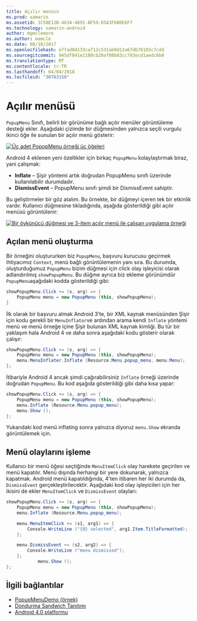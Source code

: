 ```yaml
---
title: Açılır menüsü
ms.prod: xamarin
ms.assetid: 1C58E12B-4634-4691-BF59-D5A3F6B0E6F7
ms.technology: xamarin-android
author: mgmclemore
ms.author: mamcle
ms.date: 08/18/2017
ms.openlocfilehash: e7fad84133ca712c531ab0d12a67db78103c7cdd
ms.sourcegitcommit: 945df041e2180cb20af08b83cc703ecd1aedc6b0
ms.translationtype: MT
ms.contentlocale: tr-TR
ms.lasthandoff: 04/04/2018
ms.locfileid: "30763156"
---
```

# <a name="popup-menu"></a>Açılır menüsü

`PopupMenu` Sınıfı, belirli bir görünüme bağlı açılır menüler görüntüleme desteği ekler. Aşağıdaki çizimde bir düğmesinden yalnızca seçili vurgulu ikinci öğe ile sunulan bir açılır menü gösterir:

 [![Üç adet PopopMenu örneği üç öğeleri](popup-menu-images/20-popupmenu.png)](popup-menu-images/20-popupmenu.png#lightbox)

Android 4 eklenen yeni özellikler için birkaç `PopupMenu` kolaylaştırmak biraz, yani çalışmak:

-   **Inflate** &ndash; Şişir yöntemi artık doğrudan PopupMenu sınıfı üzerinde kullanılabilir durumdadır.
-   **DismissEvent** &ndash; PopupMenu sınıfı şimdi bir DismissEvent sahiptir.

Bu geliştirmeler bir göz atalım. Bu örnekte, bir düğmeyi içeren tek bir etkinlik vardır. Kullanıcı düğmesine tıkladığında, aşağıda gösterildiği gibi açılır menüsü görüntülenir:

 [![Bir öykünücü düğmesi ve 3-item açılır menü ile çalışan uygulama örneği](popup-menu-images/06-popupmenu.png)](popup-menu-images/06-popupmenu.png#lightbox)


## <a name="creating-a-popup-menu"></a>Açılan menü oluşturma

Bir örneğini oluştururken biz `PopupMenu`, başvuru kurucusu geçirmek ihtiyacımız `Context`, menü bağlı görüntülemenin yanı sıra. Bu durumda, oluşturduğumuz `PopupMenu` bizim düğmesi için click olay işleyicisi olarak adlandırılmış `showPopupMenu`.
Bu düğme ayrıca biz ekleme görünümdür `PopupMenu`aşağıdaki kodda gösterildiği gibi:

```csharp
showPopupMenu.Click += (s, arg) => {
    PopupMenu menu = new PopupMenu (this, showPopupMenu);
}
```

İlk olarak bir başvuru almak Android 3'te, bir XML kaynak menüsünden Şişir için kodu gerekli bir `MenuInflator`ve ardından arama kendi `Inflate` yöntemi menü ve menü örneğe içine Şişir bulunan XML kaynak kimliği. Bu tür bir yaklaşım hala Android 4 ve daha sonra aşağıdaki kodu gösterir olarak çalışır:

```csharp
showPopupMenu.Click += (s, arg) => {
    PopupMenu menu = new PopupMenu (this, showPopupMenu);
    menu.MenuInflater.Inflate (Resource.Menu.popup_menu, menu.Menu);
};
```

İtibariyle Android 4 ancak şimdi çağırabilirsiniz `Inflate` örneği üzerinde doğrudan `PopupMenu`. Bu kod aşağıda gösterildiği gibi daha kısa yapar:

```csharp
showPopupMenu.Click += (s, arg) => {
    PopupMenu menu = new PopupMenu (this, showPopupMenu);
    menu.Inflate (Resource.Menu.popup_menu);
    menu.Show ();
};
```

Yukarıdaki kod menü inflating sonra yalnızca diyoruz `menu.Show` ekranda görüntülemek için.


## <a name="handling-menu-events"></a>Menü olaylarını işleme

Kullanıcı bir menü öğesi seçtiğinde `MenuItemClick` olay harekete geçirilen ve menü kapatılır. Menü dışında herhangi bir yere dokunarak, yalnızca kapatmak. Android menü kapatıldığında, 4'ten itibaren her iki durumda da, `DismissEvent` gerçekleştirilecektir. Aşağıdaki kod olay işleyicileri için her ikisini de ekler `MenuItemClick` ve `DismissEvent` olayları:

```csharp
showPopupMenu.Click += (s, arg) => {
    PopupMenu menu = new PopupMenu (this, showPopupMenu);
    menu.Inflate (Resource.Menu.popup_menu);

    menu.MenuItemClick += (s1, arg1) => {
        Console.WriteLine ("{0} selected", arg1.Item.TitleFormatted);
    };

    menu.DismissEvent += (s2, arg2) => {
        Console.WriteLine ("menu dismissed");
    };
            menu.Show ();
};
```



## <a name="related-links"></a>İlgili bağlantılar

- [PopupMenuDemo (örnek)](https://developer.xamarin.com/samples/monodroid/PopupMenuDemo/)
- [Dondurma Sandwich Tanıtımı](http://www.android.com/about/ice-cream-sandwich/)
- [Android 4.0 platformu](http://developer.android.com/sdk/android-4.0.html)

